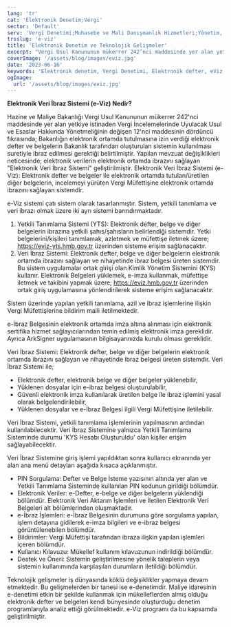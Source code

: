 ```yaml
---
lang: 'tr'
cat: 'Elektronik Denetim;Vergi'
sector: 'Default'
serv: 'Vergi Denetimi;Muhasebe ve Mali Danışmanlık Hizmetleri;Yönetim, Kurumsal Finansman ve Teknoloji Danışmanlığı'
trsslug: 'e-viz'
title: 'Elektronik Denetim ve Teknolojik Gelişmeler'
excerpt: "Vergi Usul Kanununun mükerrer 242’nci maddesinde yer alan yetkiye istinaden yapılan mevzuat değişiklikleri neticesinde; elektronik verilerin elektronik ortamda ibrazını sağlayan “Elektronik Veri İbraz Sistemi (e-Viz)” geliştirilmiştir."
coverImage: '/assets/blog/images/eviz.jpg'
date: '2023-06-16'
keywords: 'Elektronik denetim, Vergi Denetimi, Elektronik defter, eViz, Elektronik fatura'
ogImage:
  url: '/assets/blog/images/eviz.jpg'
---
```


**Elektronik Veri İbraz Sistemi (e-Viz) Nedir?**

Hazine ve Maliye Bakanlığı Vergi Usul Kanununun mükerrer 242'nci maddesinde yer alan yetkiye istinaden Vergi İncelemelerinde Uyulacak Usul ve Esaslar Hakkında Yönetmeliğinin değişen 12'nci maddesinin dördüncü fıkrasında; Bakanlığın elektronik ortamda tutulmasına izin verdiği elektronik defter ve belgelerin Bakanlık tarafından oluşturulan sistemin kullanılması suretiyle ibraz edilmesi gerektiği belirtilmiştir. Yapılan mevzuat değişiklikleri neticesinde; elektronik verilerin elektronik ortamda ibrazını sağlayan "Elektronik Veri İbraz Sistemi" geliştirilmiştir. Elektronik Veri İbraz Sistemi (e-Viz): Elektronik defter ve belgeler ile elektronik ortamda tutulan/üretilen diğer belgelerin, incelemeyi yürüten Vergi Müfettişine elektronik ortamda ibrazını sağlayan sistemdir.

e-Viz sistemi çatı sistem olarak tasarlanmıştır. Sistem, yetkili tanımlama ve veri ibrazı olmak üzere iki ayrı sistemi barındırmaktadır.

1. Yetkili Tanımlama Sistemi (YTS): Elektronik defter, belge ve diğer belgelerin ibrazına yetkili şahıs/şahısların belirlendiği sistemdir. Yetki belgelerini/kişileri tanımlamak, azletmek ve müfettişe iletmek üzere; https://eviz-yts.hmb.gov.tr üzerinden sisteme erişim sağlanacaktır.
2. Veri İbraz Sistemi: Elektronik defter, belge ve diğer belgelerin elektronik ortamda ibrazını sağlayan ve nihayetinde ibraz belgesi üreten sistemdir. Bu sistem uygulamalar ortak girişi olan Kimlik Yönetim Sistemini (KYS) kullanır. Elektronik Belgeleri yüklemek, e-imza kullanmak, müfettişe iletmek ve takibini yapmak üzere; https://eviz.hmb.gov.tr üzerinden ortak giriş uygulamasına yönlendirilerek sisteme erişim sağlanacaktır.

Sistem üzerinde yapılan yetkili tanımlama, azil ve ibraz işlemlerine ilişkin Vergi Müfettişlerine bildirim maili iletilmektedir.

e-İbraz Belgesinin elektronik ortamda imza altına alınması için elektronik sertifika hizmet sağlayıcılarından temin edilmiş elektronik imza gereklidir. Ayrıca ArkSigner uygulamasının bilgisayarınızda kurulu olması gereklidir.

Veri İbraz Sistemi: Elektronik defter, belge ve diğer belgelerin elektronik ortamda ibrazını sağlayan ve nihayetinde ibraz belgesi üreten sistemdir. Veri İbraz Sistemi ile;

- Elektronik defter, elektronik belge ve diğer belgeler yüklenebilir,
- Yüklenen dosyalar için e-ibraz belgesi oluşturulabilir,
- Güvenli elektronik imza kullanılarak üretilen belge ile ibraz işlemini yasal olarak belgelendirilebilir,
- Yüklenen dosyalar ve e-İbraz Belgesi ilgili Vergi Müfettişine iletilebilir.

Veri İbraz Sistemi, yetkili tanımlama işlemlerinin yapılmasının ardından kullanılabilecektir. Veri İbraz Sistemine yalnızca Yetkili Tanımlama Sisteminde durumu 'KYS Hesabı Oluşturuldu' olan kişiler erişim sağlayabilecektir.

Veri İbraz Sistemine giriş işlemi yapıldıktan sonra kullanıcı ekranında yer alan ana menü detayları aşağıda kısaca açıklanmıştır.

- PIN Sorgulama: Defter ve Belge İsteme yazısının altında yer alan ve Yetkili Tanımlama Sisteminde kullanılan PIN kodunun girildiği bölümdür.
- Elektronik Veriler: e-Defter, e-belge ve diğer belgelerin yüklendiği bölümdür. Elektronik Veri Aktarım İşlemleri ve İletilen Elektronik Veri Belgeleri alt bölümlerinden oluşmaktadır.
- e-İbraz İşlemleri: e-İbraz Belgesinin durumuna göre sorgulama yapılan, işlem detayına gidilerek e-imza bilgileri ve e-ibraz belgesi görüntülenebilen bölümdür.
- Bildirimler: Vergi Müfettişi tarafından ibraza ilişkin yapılan işlemleri içeren bölümdür.
- Kullanıcı Kılavuzu: Mükellef kullanım kılavuzunun indirildiği bölümdür.
- Destek ve Öneri: Sistemin geliştirilmesine yönelik taleplerin veya sistemin kullanımında karşılaşılan durumların iletildiği bölümdür.

Teknolojik gelişmeler iş dünyasında köklü değişiklikler yapmaya devam etmektedir. Bu gelişmelerden bir tanesi ise e-denetimdir. Maliye idaresinin e-denetimi etkin bir şekilde kullanmak için mükelleflerden almış olduğu elektronik defter ve belgeleri kendi bünyesinde oluşturduğu denetim programlarıyla analiz ettiği görülmektedir. e-Viz programı da bu kapsamda geliştirilmiştir.